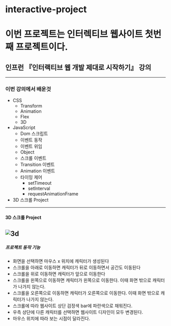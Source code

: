 # interactive-project
# 이번 프로젝트는 인터렉티브 웹사이트 첫번째 프로젝트이다.
## 인프런 『인터랙티브 웹 개발 제대로 시작하기』 강의
------------
### 이번 강의에서 배운것
+ CSS 
  + Transform
  + Animation
  + Flex
  + 3D
+ JavaScript
  + Dom 스크립트
  + 이벤트 동작
  + 이벤트 위임
  + Object
  + 스크롤 이벤트
  + Transition 이벤트
  + Animation 이벤트
  + 타이밍 제어
    + setTimeout
    + setInterval
    + requestAnimationFrame
+ 3D 스크롤 Project
------------
#### 3D 스크롤 Project
![3d](https://user-images.githubusercontent.com/57143818/111492490-0edf2200-8780-11eb-8287-f7589f56f02c.png)
------------
##### 프로젝트 동작 기능
* 화면을 선택하면 마우스 x 위치에 캐릭터가 생성된다
* 스크롤을 아래로 이동하면 캐릭터가 뒤로 이동하면서 공간도 이동된다
* 스크롤을 위로 이동하면 캐릭터가 앞으로 이동한다
* 스크롤을 왼쪽으로 이동하면 캐릭터가 왼쪽으로 이동한다. 이때 화면 밖으로 캐릭터가 나가지 않는다.
* 스크롤을 오른쪽으로 이동하면 캐릭터가 오른쪽으로 이동한다. 이때 화면 밖으로 캐릭터가 나가지 않는다.
* 스크롤에 따라 웹사이트 상단 검정색 bar에 파란색으로 채워진다.
* 우측 상단에 다른 캐릭터를 선택하면 웹사이트 디자인이 모두 변경된다.
* 마우스 위치에 따라 보는 시점이 달라진다.
